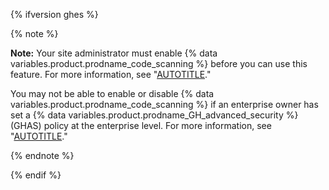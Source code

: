 {% ifversion ghes %}

{% note %}

**Note:** Your site administrator must enable {% data variables.product.prodname_code_scanning %} before you can use this feature. For more information, see "[AUTOTITLE](/admin/code-security/managing-github-advanced-security-for-your-enterprise/configuring-code-scanning-for-your-appliance)."

You may not be able to enable or disable {% data variables.product.prodname_code_scanning %} if an enterprise owner has set a {% data variables.product.prodname_GH_advanced_security %} (GHAS) policy at the enterprise level. For more information, see "[AUTOTITLE](/admin/policies/enforcing-policies-for-your-enterprise/enforcing-policies-for-code-security-and-analysis-for-your-enterprise)."

{% endnote %}

{% endif %}
